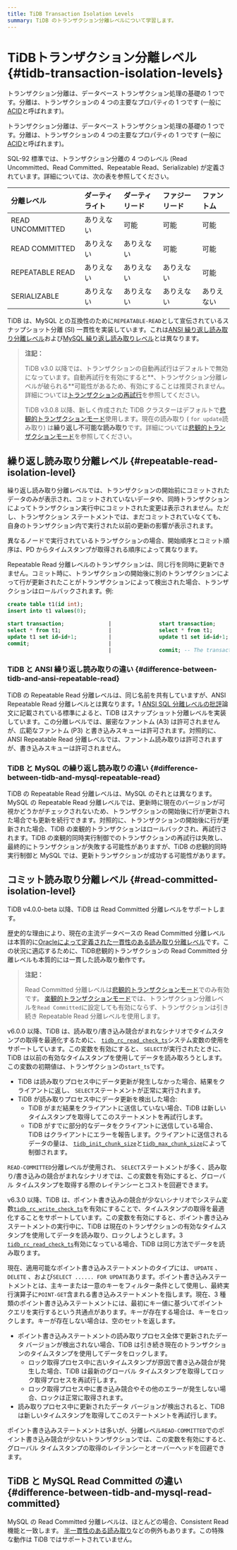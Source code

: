 ```yaml
---
title: TiDB Transaction Isolation Levels
summary: TiDB のトランザクション分離レベルについて学習します。
---
```


# TiDBトランザクション分離レベル {#tidb-transaction-isolation-levels}

<CustomContent platform="tidb">

トランザクション分離は、データベース トランザクション処理の基礎の 1 つです。分離は、トランザクションの 4 つの主要なプロパティの 1 つです (一般に[ACID](/glossary.md#acid)と呼ばれます)。

</CustomContent>

<CustomContent platform="tidb-cloud">

トランザクション分離は、データベース トランザクション処理の基礎の 1 つです。分離は、トランザクションの 4 つの主要なプロパティの 1 つです (一般に[ACID](/tidb-cloud/tidb-cloud-glossary.md#acid)と呼ばれます)。

</CustomContent>

SQL-92 標準では、トランザクション分離の 4 つのレベル (Read Uncommitted、Read Committed、Repeatable Read、Serializable) が定義されています。詳細については、次の表を参照してください。

| 分離レベル            | ダーティライト | ダーティリード | ファジーリード | ファントム |
| :--------------- | :------ | :------ | :------ | :---- |
| READ UNCOMMITTED | ありえない   | 可能      | 可能      | 可能    |
| READ COMMITTED   | ありえない   | ありえない   | 可能      | 可能    |
| REPEATABLE READ  | ありえない   | ありえない   | ありえない   | 可能    |
| SERIALIZABLE     | ありえない   | ありえない   | ありえない   | ありえない |

TiDB は、MySQL との互換性のために`REPEATABLE-READ`として宣伝されているスナップショット分離 (SI) 一貫性を実装しています。これは[ANSI 繰り返し読み取り分離レベル](#difference-between-tidb-and-ansi-repeatable-read)および[MySQL 繰り返し読み取りレベル](#difference-between-tidb-and-mysql-repeatable-read)とは異なります。

> **注記：**
>
> TiDB v3.0 以降では、トランザクションの自動再試行はデフォルトで無効になっています。自動再試行を有効にすると**、トランザクション分離レベルが破られる**可能性があるため、有効にすることは推奨されません。詳細については[トランザクションの再試行](/optimistic-transaction.md#automatic-retry)を参照してください。
>
> TiDB v3.0.8 以降、新しく作成された TiDB クラスターはデフォルトで[悲観的トランザクションモード](/pessimistic-transaction.md)使用します。現在の読み取り ( `for update`読み取り) は**繰り返し不可能な読み取り**です。詳細については[悲観的トランザクションモード](/pessimistic-transaction.md)を参照してください。

## 繰り返し読み取り分離レベル {#repeatable-read-isolation-level}

繰り返し読み取り分離レベルでは、トランザクションの開始前にコミットされたデータのみが表示され、コミットされていないデータや、同時トランザクションによってトランザクション実行中にコミットされた変更は表示されません。ただし、トランザクション ステートメントでは、まだコミットされていなくても、自身のトランザクション内で実行された以前の更新の影響が表示されます。

異なるノードで実行されているトランザクションの場合、開始順序とコミット順序は、PD からタイムスタンプが取得される順序によって異なります。

Repeatable Read 分離レベルのトランザクションは、同じ行を同時に更新できません。コミット時に、トランザクションの開始後に別のトランザクションによって行が更新されたことがトランザクションによって検出された場合、トランザクションはロールバックされます。例:

```sql
create table t1(id int);
insert into t1 values(0);

start transaction;              |               start transaction;
select * from t1;               |               select * from t1;
update t1 set id=id+1;          |               update t1 set id=id+1; -- In pessimistic transactions, the `update` statement executed later waits for the lock until the transaction holding the lock commits or rolls back and releases the row lock.
commit;                         |
                                |               commit; -- The transaction commit fails and rolls back. Pessimistic transactions can commit successfully.
```

### TiDB と ANSI 繰り返し読み取りの違い {#difference-between-tidb-and-ansi-repeatable-read}

TiDB の Repeatable Read 分離レベルは、同じ名前を共有していますが、ANSI Repeatable Read 分離レベルとは異なります。1 [ANSI SQL 分離レベルの批評](https://www.microsoft.com/en-us/research/wp-content/uploads/2016/02/tr-95-51.pdf)論文に記載されている標準によると、TiDB はスナップショット分離レベルを実装しています。この分離レベルでは、厳密なファントム (A3) は許可されませんが、広範なファントム (P3) と書き込みスキューは許可されます。対照的に、ANSI Repeatable Read 分離レベルでは、ファントム読み取りは許可されますが、書き込みスキューは許可されません。

### TiDB と MySQL の繰り返し読み取りの違い {#difference-between-tidb-and-mysql-repeatable-read}

TiDB の Repeatable Read 分離レベルは、MySQL のそれとは異なります。MySQL の Repeatable Read 分離レベルでは、更新時に現在のバージョンが可視かどうかがチェックされないため、トランザクションの開始後に行が更新された場合でも更新を続行できます。対照的に、トランザクションの開始後に行が更新された場合、TiDB の楽観的トランザクションはロールバックされ、再試行されます。TiDB の楽観的同時実行制御でのトランザクションの再試行は失敗し、最終的にトランザクションが失敗する可能性がありますが、TiDB の悲観的同時実行制御と MySQL では、更新トランザクションが成功する可能性があります。

## コミット読み取り分離レベル {#read-committed-isolation-level}

TiDB v4.0.0-beta 以降、TiDB は Read Committed 分離レベルをサポートします。

歴史的な理由により、現在の主流データベースの Read Committed 分離レベルは本質的に[Oracleによって定義された一貫性のある読み取り分離レベル](https://docs.oracle.com/cd/B19306_01/server.102/b14220/consist.htm)です。この状況に適応するために、TiDB悲観的トランザクションの Read Committed 分離レベルも本質的には一貫した読み取り動作です。

> **注記：**
>
> Read Committed 分離レベルは[悲観的トランザクションモード](/pessimistic-transaction.md)でのみ有効です。 [楽観的トランザクションモード](/optimistic-transaction.md)では、トランザクション分離レベルを`Read Committed`に設定しても有効にならず、トランザクションは引き続き Repeatable Read 分離レベルを使用します。

v6.0.0 以降、TiDB は、読み取り/書き込み競合がまれなシナリオでタイムスタンプの取得を最適化するために、 [`tidb_rc_read_check_ts`](/system-variables.md#tidb_rc_read_check_ts-new-in-v600)システム変数の使用をサポートしています。この変数を有効にすると、 `SELECT`が実行されたときに、TiDB は以前の有効なタイムスタンプを使用してデータを読み取ろうとします。この変数の初期値は、トランザクションの`start_ts`です。

-   TiDB は読み取りプロセス中にデータ更新が発生しなかった場合、結果をクライアントに返し、 `SELECT`ステートメントが正常に実行されます。
-   TiDB が読み取りプロセス中にデータ更新を検出した場合:
    -   TiDB がまだ結果をクライアントに送信していない場合、TiDB は新しいタイムスタンプを取得してこのステートメントを再試行します。
    -   TiDB がすでに部分的なデータをクライアントに送信している場合、TiDB はクライアントにエラーを報告します。クライアントに送信されるデータの量は、 [`tidb_init_chunk_size`](/system-variables.md#tidb_init_chunk_size)と[`tidb_max_chunk_size`](/system-variables.md#tidb_max_chunk_size)によって制御されます。

`READ-COMMITTED`分離レベルが使用され、 `SELECT`ステートメントが多く、読み取り/書き込みの競合がまれなシナリオでは、この変数を有効にすると、グローバル タイムスタンプを取得する際のレイテンシーとコストを回避できます。

v6.3.0 以降、TiDB は、ポイント書き込みの競合が少ないシナリオでシステム変数[`tidb_rc_write_check_ts`](/system-variables.md#tidb_rc_write_check_ts-new-in-v630)を有効にすることで、タイムスタンプの取得を最適化することをサポートしています。この変数を有効にすると、ポイント書き込みステートメントの実行中に、TiDB は現在のトランザクションの有効なタイムスタンプを使用してデータを読み取り、ロックしようとします。3 [`tidb_rc_read_check_ts`](/system-variables.md#tidb_rc_read_check_ts-new-in-v600)有効になっている場合、TiDB は同じ方法でデータを読み取ります。

現在、適用可能なポイント書き込みステートメントのタイプには、 `UPDATE` 、 `DELETE` 、および`SELECT ...... FOR UPDATE`あります。ポイント書き込みステートメントとは、主キーまたは一意のキーをフィルター条件として使用し、最終実行演算子に`POINT-GET`含まれる書き込みステートメントを指します。現在、3 種類のポイント書き込みステートメントには、最初にキー値に基づいてポイント クエリを実行するという共通点があります。キーが存在する場合は、キーをロックします。キーが存在しない場合は、空のセットを返します。

-   ポイント書き込みステートメントの読み取りプロセス全体で更新されたデータ バージョンが検出されない場合、TiDB は引き続き現在のトランザクションのタイムスタンプを使用してデータをロックします。
    -   ロック取得プロセス中に古いタイムスタンプが原因で書き込み競合が発生した場合、TiDB は最新のグローバル タイムスタンプを取得してロック取得プロセスを再試行します。
    -   ロック取得プロセス中に書き込み競合やその他のエラーが発生しない場合、ロックは正常に取得されます。
-   読み取りプロセス中に更新されたデータ バージョンが検出されると、TiDB は新しいタイムスタンプを取得してこのステートメントを再試行します。

ポイント書き込みステートメントは多いが、分離レベル`READ-COMMITTED`でのポイント書き込み競合が少ないトランザクションでは、この変数を有効にすると、グローバル タイムスタンプの取得のレイテンシーとオーバーヘッドを回避できます。

## TiDB と MySQL Read Committed の違い {#difference-between-tidb-and-mysql-read-committed}

MySQL の Read Committed 分離レベルは、ほとんどの場合、Consistent Read 機能と一致します。 [半一貫性のある読み取り](https://dev.mysql.com/doc/refman/8.0/en/innodb-transaction-isolation-levels.html)などの例外もあります。この特殊な動作は TiDB ではサポートされていません。
